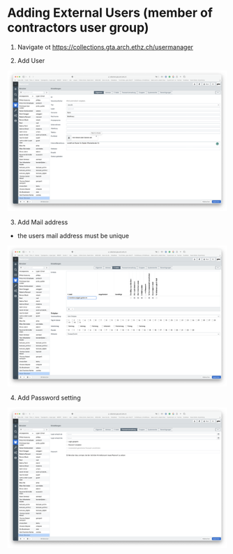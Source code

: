 # Adding External Users (member of contractors user group) 

1. Navigate ot https://collections.gta.arch.ethz.ch/usermanager

2. Add User 

![Visual General Tab](/images/administration/add-user-general.png)

3. Add Mail address
- the users mail address must be unique

![Visual Mail Tab](/images/administration/add-user-mail.png)

4. Add Password setting

![Visual Password Tab](/images/administration/add-user-password.png)

